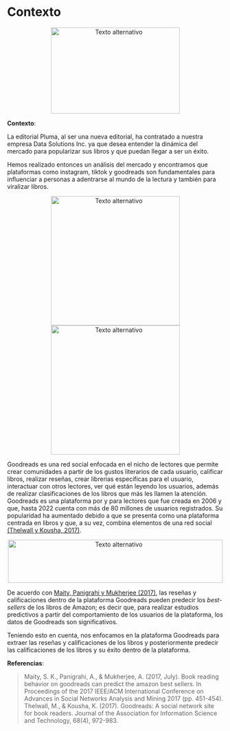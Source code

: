 # Contexto

<div style="text-align:center;">
  <img src="C:/Users/Linda Herrera/ProyectoML/docs/Imagenes/Pluma_editorial.png" alt="Texto alternativo" width="300px" height="200px">
</div>

**Contexto**: 

La editorial Pluma, al ser una nueva editorial, ha contratado a nuestra empresa Data Solutions Inc. ya que desea entender la dinámica del mercado para popularizar sus libros y que puedan llegar a ser un éxito. 

Hemos realizado entonces un análisis del mercado y encontramos que plataformas como instagram, tiktok y goodreads son fundamentales para influenciar a personas a adentrarse al mundo de la lectura y también para viralizar libros.  

<div style="text-align:center;">
<img src="C:/Users/Linda Herrera/ProyectoML/docs/Imagenes/Imagen1.png" alt="Texto alternativo" width="300px">
<img src="C:/Users/Linda Herrera/ProyectoML/docs/Imagenes/Imagen2.png" alt="Texto alternativo" width="300px">
</div>

Goodreads es una red social enfocada en el nicho de lectores que permite crear comunidades a partir de los gustos literarios de cada usuario, calificar libros, realizar reseñas, crear librerias específicas para el usuario, interactuar con otros lectores, ver qué están leyendo los usuarios, además de realizar clasificaciones de los libros que más les llamen la atención. Goodreads es una plataforma por y para lectores que fue creada en 2006 y que, hasta 2022 cuenta con más de 80 millones de usuarios registrados. Su popularidad ha aumentado debido a que se presenta como una plataforma centrada en libros y que, a su vez, combina elementos de una red social [(Thelwall y Kousha, 2017)](https://asistdl.onlinelibrary.wiley.com/doi/full/10.1002/asi.23733?casa_token=3tcpm5lZMuYAAAAA%3AT5acpxgv9RfrOr5J3-cz68fqdl7zdAZQkzzVuPSGfb47upNC-GEUj0TgQQagupgvIDCjxSdUcJD0TlbG). 

<div style="text-align:center;">
  <img src="C:/Users/Linda Herrera/ProyectoML/docs/Imagenes/Goodreads.png" alt="Texto alternativo"
  width="500px" height="100px">
</div>

De acuerdo con [Maity, Panigrahi y Mukherjee (2017)](https://dl.acm.org/doi/abs/10.1145/3110025.3110138?casa_token=ZhS4z135oZEAAAAA:ARiDoL5LkYzjXxLKY81BGrLY0Fh8FFgeeN5SBkRlyD_x77LbNfIXnlFtCFzSDl_5ezNdj-YKn073kw), las reseñas y calificaciones dentro de la plataforma Goodreads pueden predecir los *best-sellers* de los libros de Amazon; es decir que, para realizar estudios predictivos a partir del comportamiento de los usuarios de la plataforma, los datos de Goodreads son significativos. 

Teniendo esto en cuenta, nos enfocamos en la plataforma Goodreads para extraer las reseñas y calificaciones de los libros y posteriormente predecir las calificaciones de los libros y su éxito dentro de la plataforma. 

**Referencias**:

> Maity, S. K., Panigrahi, A., & Mukherjee, A. (2017, July). Book reading behavior on goodreads can predict the amazon best sellers. In Proceedings of the 2017 IEEE/ACM International Conference on Advances in Social Networks Analysis and Mining 2017 (pp. 451-454).  
> Thelwall, M., & Kousha, K. (2017). Goodreads: A social network site for book readers. Journal of the Association for Information Science and Technology, 68(4), 972-983. 


